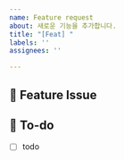 ```yaml
---
name: Feature request
about: 새로운 기능을 추가합니다.
title: "[Feat] "
labels: ''
assignees: ''

---
```


## 📌  Feature Issue
<!-- 이슈에 대해 설명해주세요. -->

## 📝  To-do
<!-- 해야 할 일들을 적어주세요. -->
- [ ] todo 
